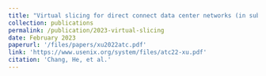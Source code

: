```yaml
---
title: "Virtual slicing for direct connect data center networks (in submission)"
collection: publications
permalink: /publication/2023-virtual-slicing
date: February 2023
paperurl: '/files/papers/xu2022atc.pdf'
link: 'https://www.usenix.org/system/files/atc22-xu.pdf'
citation: 'Chang, He, et al.'
---
```

